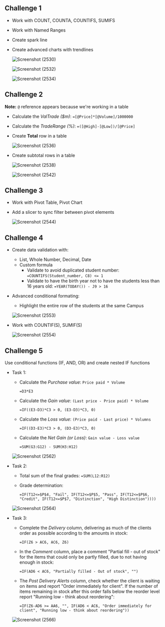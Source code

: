## Challenge 1
- Work with COUNT, COUNTA, COUNTIFS, SUMIFS
- Work with Named Ranges
- Create spark line
- Create advanced charts with trendlines
  
  ![Screenshot (2530)](https://github.com/mk-duong/learn-excel/assets/151535478/47d749b5-bd41-4add-b033-b6893641df54)

  ![Screenshot (2532)](https://github.com/mk-duong/learn-excel/assets/151535478/257dcf19-4dfd-46b0-b36c-3eea2078245e)

  ![Screenshot (2534)](https://github.com/mk-duong/learn-excel/assets/151535478/27ba932c-c61b-4c12-9a2a-68071249064b)

## Challenge 2
**Note:** `@` reference appears because we're working in a table
- Calculate the *ValTrade ($m)*: `=[@Price]*[@Volume]/1000000`
- Calculate the *TradeRange (%)*: `=([@High]-[@Low])/[@Price]`
  
- Create **Total** row in a table
  
  ![Screenshot (2536)](https://github.com/mk-duong/learn-excel/assets/151535478/2389de8b-c3a4-4865-92f0-f76227761c9c)

- Create subtotal rows in a table

  ![Screenshot (2538)](https://github.com/mk-duong/learn-excel/assets/151535478/d4931b76-5b6e-40ed-a2f2-f05366c51de5)
  
  ![Screenshot (2542)](https://github.com/mk-duong/learn-excel/assets/151535478/303a6817-ced8-4366-9024-3c676ac9a745)

## Challenge 3
- Work with Pivot Table, Pivot Chart
- Add a slicer to sync filter between pivot elements

  ![Screenshot (2544)](https://github.com/mk-duong/learn-excel/assets/151535478/9d508c4a-f4bd-46c2-8040-93e0b2058a0c)

## Challenge 4
- Create data validation with:
  + List, Whole Number, Decimal, Date
  + Custom formula
     + Validate to avoid duplicated student number: `=COUNTIFS(Student_number, C8) <= 1`
     + Validate to have the birth year not to have the students less  than 16 years old: `=YEAR(TODAY()) - J9 > 16`

- Advanced conditional formating:
  + Highlight the entire row of the students at the same Campus

  ![Screenshot (2553)](https://github.com/mk-duong/learning-materials/assets/151535478/6cffc952-7348-464c-83ff-7e0bdd08952f) 

- Work with COUNTIF(S), SUMIF(S)
  
  ![Screenshot (2554)](https://github.com/mk-duong/learning-materials/assets/151535478/d20e0157-0bb1-4ffb-b74d-ab3663465aa7)

## Challenge 5
Use conditional functions (IF, AND, OR) and create nested IF functions

- Task 1:
  + Calculate the *Purchase value*: `Price paid * Volume`

    ```=D3*E3```

  + Calculate the *Gain value*: `(Last price - Price paid) * Volume`

    ```=IF((E3-D3)*C3 > 0, (E3-D3)*C3, 0)```

  + Calculate the *Loss value*: `(Price paid - Last price) * Volumns`

    ```=IF((D3-E3)*C3 > 0, (D3-E3)*C3, 0)```

  + Calculate the *Net Gain (or Loss)*: `Gain value - Loss value`

    ```=SUM(G3:G12) - SUM(H3:H12)```

  ![Screenshot (2562)](https://github.com/mk-duong/learning-materials/assets/151535478/b95fbce7-f097-49e5-b37d-e2f2db8e9f75)

- Task 2:
  + Total sum of the final grades: `=SUM(L12:R12)`
  + Grade determination: 
  
    ```=IF(T12<=$P$4, "Fail", IF(T12<=$P$5, "Pass", IF(T12<=$P$6, "Credit", IF(T12<=$P$7, "Distinction", "High Distinction"))))```

  ![Screenshot (2564)](https://github.com/mk-duong/learning-materials/assets/151535478/f3698c5f-bcd5-4116-9e3b-f35fa4e297b8)

- Task 3:
  + Complete the *Delivery* column, delivering as much of the clients order as possible according to the amounts in stock:

    ```=IF(Z6 > AC6, AC6, Z6)```

  + In the *Comment* column, place a comment "Partial fill - out of stock" for the items that could only be partly filled, due to not having enough in stock:

    ```=IF(AD6 < AC6, "Partially filled - Out of stock", "")```

  + The *Post Delivery Alerts* column, check whether the client is waiting on items and report "Order immediately for client". If the number of items remaining in stock after this order falls below the reorder level report "Running low - think about reordering":

    ```=IF(Z6-AD6 >= AA6, "", IF(AD6 < AC6, "Order immediately for client", "Running low - think about reordering"))```

  ![Screenshot (2566)](https://github.com/mk-duong/learning-materials/assets/151535478/b0722439-1aec-452e-8474-f39b9266ff49)

